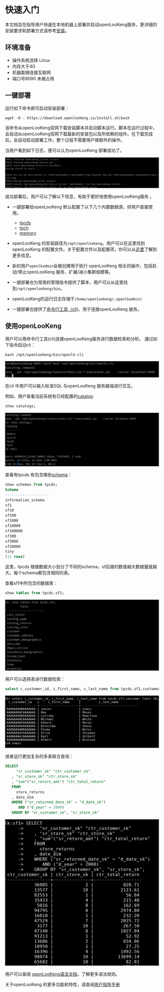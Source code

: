 
# 快速入门
本文档旨在指导用户快速在本地机器上部署并启动openLooKeng服务，更详细的安装要求和部署方式请参考[安装](../installation/_index.md)。

## 环境准备

* 操作系统选择 Linux
* 内存大于4G
* 机器能够连接互联网
* 端口号8090 未被占用



## 一键部署

运行如下命令即可启动安装部署：

```shell
wget -O - https://download.openlookeng.io/install.sh|bash
```

该命令从openLooKeng官网下载安装脚本并启动脚本运行。脚本在运行过程中，会自动从openLooKeng官网下载最新的安装包以及所依赖的组件。在下载完成后，会自动启动部署工作。整个过程不需要用户做额外的操作。

当用户看到如下日志，便可以认为openLooKeng 部署成功了。

![](../images/BE670A8C-9EA4-461D-AD22-AF12849D72F0.png)



成功部署后，用户可以了解以下信息，有助于更好地使用openLooKeng服务 。

- 一键部署给openLooKeng 默认配置了以下几个内置数据源，供用户直接使用。

  - [tpcds](../connector/tpcds.md)
  - [tpch](../connector/tpch.md)
  - [memory](../connector/memory.md)

- openLooKeng 的安装路径为`/opt/openlookeng`。用户可以在这里找到openLooKeng 的配置文件。关于配置文件以及配置项，你可以从[这里](../installation/deployment.md)了解到更多信息。

- 新的用户`openlkadmin`会被创建用于执行 openLooKeng 相关的操作，包括启动/停止openLooKeng 服务、扩展/减小集群规模等。

- 一键部署也为常用的管理指令提供了脚本，用户可以从这里找到`/opt/openlookeng/bin`。

- openLooKeng的运行日志存储于`/home/openlookeng/.openlkadmin/`

- 一键部署也提供了[命令行工具（cli)](../installation/cli.md)，用于连接openLooKeng 服务。



## 使用openLooKeng

用户可以用命令行工具(cli)连接openLooKeng服务进行数据检索和分析。 通过如下指令启动cli：

```shell
bash /opt/openlookeng/bin/openlk-cli 
```

![](../images/cli.png)


在cli 中用户可以输入标准SQL 与openLooKeng 服务器端进行交互。

例如，用户查看当前系统有已经配置的[catalog](../overview/concepts.md#目录):

```sql
show catalogs;
```

![](../images/catalogs.png)

查看有tpcds 有包含哪些[schema](../overview/concepts.md#模式)：

```sql
show schemas from tpcds;
Schema
--------------------
information_schema
sf1
sf10
sf100
sf1000
sf10000
sf100000
sf300
sf3000
sf30000
tiny
(11 rows)
```

这里，tpcds 根据数据大小划分了不同的schema，sf后跟的数值越大数据量就越大。每个schema都包含相同的表。

查看sf1中所包含的数据表：

```sql
show tables from tpcds.sf1;
```

![](../images/image-20200629140454598.png)


用户可以选择表进行数据检索：

```sql
select c_customer_id, c_first_name, c_last_name from tpcds.sf1.customer limit 10;
```

![](../images/image-20200629141214172.png)

或者运行更加复杂的多表联合查询：

```sql
SELECT
     "sr_customer_sk" "ctr_customer_sk"
   , "sr_store_sk" "ctr_store_sk"
   , "sum"("sr_return_amt") "ctr_total_return"
   FROM
     store_returns
   , date_dim
   WHERE ("sr_returned_date_sk" = "d_date_sk")
      AND ("d_year" = 2000)
   GROUP BY "sr_customer_sk", "sr_store_sk"
```

![](../images/image-20200629141757336.png)

用户可以查阅 [openLooKeng语法文档](../sql/_index.md)，了解更多语法规则。

关于openLooKeng 的更多功能和特性，请查阅[用户指导手册](../overview/_index.md)


